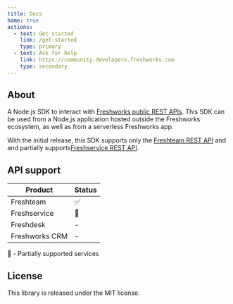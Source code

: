 ```yaml
---
title: Docs
home: true
actions:
  - text: Get started
    link: /get-started
    type: primary
  - text: Ask for help
    link: https://community.developers.freshworks.com
    type: secondary
---
```


## About

A Node.js SDK to interact with [Freshworks public REST APIs](https://developers.freshworks.com/documentation/). This SDK can be used from a Node.js application hosted outside the Freshworks ecosystem, as well as from a serverless Freshworks app.

With the initial release, this SDK supports only the [Freshteam REST API](https://developers.freshteam.com/api/) and and partially supports[Freshservice REST API](https://api.freshservice.com/v2/).

## API support

| Product        | Status |
| -------------- | ------ |
| Freshteam      | ✅     |
| Freshservice   | 🏁     |
| Freshdesk      | -      |
| Freshworks CRM | -      |

🏁 - Partially supported services

## License

This library is released under the MIT license.
